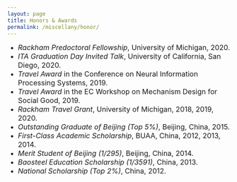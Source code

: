 ```yaml
---
layout: page
title: Honors & Awards
permalink: /miscellany/honor/
---
```


<ul>
        <li><font size="3"> <i>Rackham Predoctoral Fellowship</i>, University of Michigan, 2020.</font></li>
        <li><font size="3"> <i>ITA Graduation Day Invited Talk</i>, University of California, San Diego, 2020.</font></li>
        <li><font size="3"> <i>Travel Award</i> in the Conference on Neural Information Processing Systems, 2019.</font></li>
        <li><font size="3"> <i>Travel Award</i> in the EC Workshop on Mechanism Design for Social Good, 2019.</font></li>
        <li><font size="3"> <i>Rackham Travel Grant</i>, University of Michigan, 2018, 2019, 2020.</font></li>
        <li><font size="3"> <i>Outstanding Graduate of Beijing (Top 5%)</i>, Beijing, China, 2015.</font></li>
        <li><font size="3"> <i>First-Class Academic Scholarship</i>, BUAA, China, 2012, 2013, 2014.</font></li>
        <li><font size="3"> <i>Merit Student of Beijing (1/295)</i>, Beijing, China, 2014.</font></li>
        <li><font size="3"> <i>Baosteel Education Scholarship (1/3591)</i>, China, 2013.</font></li>
        <li><font size="3"> <i>National Scholarship (Top 2%)</i>, China, 2012.</font></li>
     </ul>